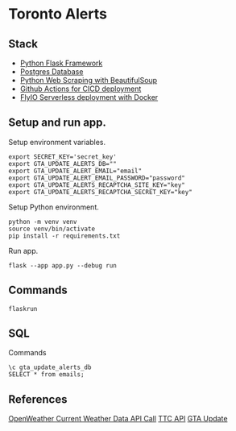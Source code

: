 # Toronto Alerts

## Stack

- [Python Flask Framework](https://flask.palletsprojects.com/en/3.0.x/)
- [Postgres Database](https://fly.io/docs/postgres/)
- [Python Web Scraping with BeautifulSoup](https://www.crummy.com/software/BeautifulSoup/bs4/doc/)
- [Github Actions for CICD deployment](https://fly.io/docs/app-guides/continuous-deployment-with-github-actions/)
- [FlyIO Serverless deployment with Docker](https://fly.io/docs/languages-and-frameworks/dockerfile/)

## Setup and run app.

Setup environment variables.

```
export SECRET_KEY='secret_key'
export GTA_UPDATE_ALERTS_DB=""
export GTA_UPDATE_ALERT_EMAIL="email"
export GTA_UPDATE_ALERT_EMAIL_PASSWORD="password"
export GTA_UPDATE_ALERTS_RECAPTCHA_SITE_KEY="key"
export GTA_UPDATE_ALERTS_RECAPTCHA_SECRET_KEY="key"
```

Setup Python environment.

```
python -m venv venv
source venv/bin/activate
pip install -r requirements.txt
```

Run app.

```
flask --app app.py --debug run
```

## Commands

```
flaskrun
```

## SQL

Commands

```
\c gta_update_alerts_db
SELECT * from emails;
```

## References

[OpenWeather Current Weather Data API Call](https://openweathermap.org/current)
[TTC API](https://alerts.ttc.ca/api/alerts/live-alerts)
[GTA Update](https://gtaupdate.com/)
